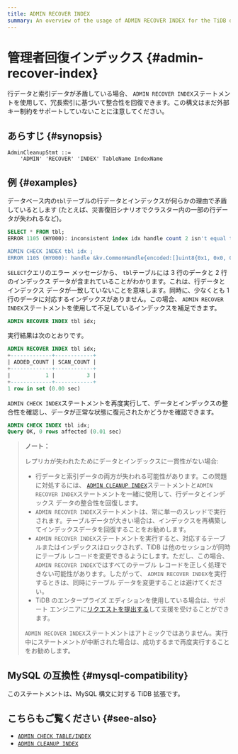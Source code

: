 ```yaml
---
title: ADMIN RECOVER INDEX
summary: An overview of the usage of ADMIN RECOVER INDEX for the TiDB database.
---
```


# 管理者回復インデックス {#admin-recover-index}

行データと索引データが矛盾している場合、 `ADMIN RECOVER INDEX`ステートメントを使用して、冗長索引に基づいて整合性を回復できます。この構文はまだ外部キー制約をサポートしていないことに注意してください。

## あらすじ {#synopsis}

```ebnf+diagram
AdminCleanupStmt ::=
    'ADMIN' 'RECOVER' 'INDEX' TableName IndexName
```

## 例 {#examples}

データベース内の`tbl`テーブルの行データとインデックスが何らかの理由で矛盾しているとします (たとえば、災害復旧シナリオでクラスター内の一部の行データが失われるなど)。

```sql
SELECT * FROM tbl;
ERROR 1105 (HY000): inconsistent index idx handle count 2 isn't equal to value count 3

ADMIN CHECK INDEX tbl idx ;
ERROR 1105 (HY000): handle &kv.CommonHandle{encoded:[]uint8{0x1, 0x0, 0x0, 0x0, 0x0, 0x0, 0x0, 0x0, 0x0, 0xf8}, colEndOffsets:[]uint16{0xa}}, index:types.Datum{k:0x5, decimal:0x0, length:0x0, i:0, collation:"utf8mb4_bin", b:[]uint8{0x0}, x:interface {}(nil)} != record:<nil>
```

`SELECT`クエリのエラー メッセージから、 `tbl`テーブルには 3 行のデータと 2 行のインデックス データが含まれていることがわかります。これは、行データとインデックス データが一致していないことを意味します。同時に、少なくとも 1 行のデータに対応するインデックスがありません。この場合、 `ADMIN RECOVER INDEX`ステートメントを使用して不足しているインデックスを補足できます。

```sql
ADMIN RECOVER INDEX tbl idx;
```

実行結果は次のとおりです。

```sql
ADMIN RECOVER INDEX tbl idx;
+-------------+------------+
| ADDED_COUNT | SCAN_COUNT |
+-------------+------------+
|           1 |          3 |
+-------------+------------+
1 row in set (0.00 sec)
```

`ADMIN CHECK INDEX`ステートメントを再度実行して、データとインデックスの整合性を確認し、データが正常な状態に復元されたかどうかを確認できます。

```sql
ADMIN CHECK INDEX tbl idx;
Query OK, 0 rows affected (0.01 sec)
```

> **ノート：**
>
> レプリカが失われたためにデータとインデックスに一貫性がない場合:
>
> -   行データと索引データの両方が失われる可能性があります。この問題に対処するには、 [`ADMIN CLEANUP INDEX`](/sql-statements/sql-statement-admin-cleanup.md)ステートメントと`ADMIN RECOVER INDEX`ステートメントを一緒に使用して、行データとインデックス データの整合性を回復します。
> -   `ADMIN RECOVER INDEX`ステートメントは、常に単一のスレッドで実行されます。テーブルデータが大きい場合は、インデックスを再構築してインデックスデータを回復することをお勧めします。
> -   `ADMIN RECOVER INDEX`ステートメントを実行すると、対応するテーブルまたはインデックスはロックされず、TiDB は他のセッションが同時にテーブル レコードを変更できるようにします。ただし、この場合、 `ADMIN RECOVER INDEX`ではすべてのテーブル レコードを正しく処理できない可能性があります。したがって、 `ADMIN RECOVER INDEX`を実行するときは、同時にテーブル データを変更することは避けてください。
> -   TiDB のエンタープライズ エディションを使用している場合は、サポート エンジニアに[リクエストを提出する](https://support.pingcap.com/hc/en-us)して支援を受けることができます。
>
> `ADMIN RECOVER INDEX`ステートメントはアトミックではありません。実行中にステートメントが中断された場合は、成功するまで再度実行することをお勧めします。

## MySQL の互換性 {#mysql-compatibility}

このステートメントは、MySQL 構文に対する TiDB 拡張です。

## こちらもご覧ください {#see-also}

-   [`ADMIN CHECK TABLE/INDEX`](/sql-statements/sql-statement-admin-check-table-index.md)
-   [`ADMIN CLEANUP INDEX`](/sql-statements/sql-statement-admin-cleanup.md)
